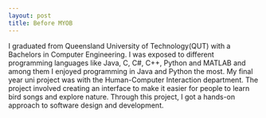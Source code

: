 ```yaml
---
layout: post
title: Before MYOB
---
```


I graduated from Queensland University of Technology(QUT) with a Bachelors in Computer Engineering. I was exposed to different programming languages like Java, C, C#, C++, Python and MATLAB and among them I enjoyed programming in Java and Python the most. My final year uni project was with the Human-Computer Interaction department. The project involved creating an interface to make it easier for people to learn bird songs and explore nature. Through this project, I got a hands-on approach to software design and development.


